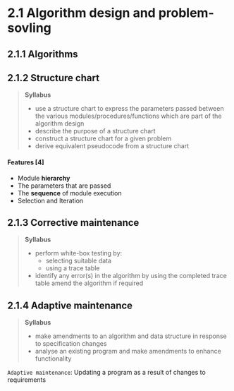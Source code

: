 # 2.1 Algorithm design and problem-sovling

## 2.1.1 Algorithms

## 2.1.2 Structure chart
> **Syllabus**
> - use a structure chart to express the parameters passed between the various modules/procedures/functions which are part of the algorithm design
> - describe the purpose of a structure chart
> - construct a structure chart for a given problem
> - derive equivalent pseudocode from a structure chart

#### Features \[4\]

- Module **hierarchy**
- The parameters that are passed
- The **sequence** of module execution
- Selection and Iteration

## 2.1.3 Corrective maintenance
> **Syllabus**
> - perform white-box testing by:
>   - selecting suitable data
>   - using a trace table
> - identify any error(s) in the algorithm by using the completed trace table amend the algorithm if required

## 2.1.4 Adaptive maintenance
> **Syllabus**
> - make amendments to an algorithm and data structure in response to specification changes
> - analyse an existing program and make amendments to enhance functionality

`Adaptive maintenance`:
Updating a program as a result of changes to requirements
